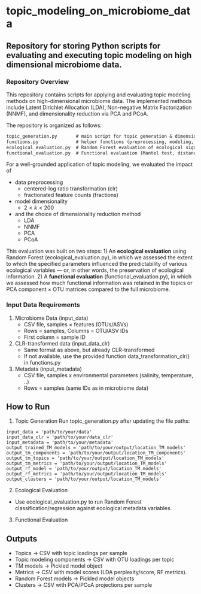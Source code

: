 # topic_modeling_on_microbiome_data
## Repository for storing Python scripts for evaluating and executing topic modeling on high dimensional microbiome data.

### Repository Overview

This repository contains scripts for applying and evaluating topic modeling methods on high-dimensional microbiome data. The implemented methods include Latent Dirichlet Allocation (LDA), Non-negative Matrix Factorization (NNMF), and dimensionality reduction via PCA and PCoA.

The repository is organized as follows:

```README.md
topic_generation.py       # main script for topic generation & dimensionality reduction
functions.py              # helper functions (preprocessing, modeling, evaluation)
ecological_evaluation.py  # Random Forest evaluation of ecological signal retention
functional_evaluation.py  # Functional evaluation (Mantel test, distance comparisons)
```
For a well-grounded application of topic modeling, we evaluated the impact of 
* data preprocessing
  * centered-log ratio transformation (clr)
  * fractionated feature counts (fractions)
* model dimensionality
  * $2 < k < 200$
* and the choice of dimensionality reduction method
  * LDA
  * NNMF
  * PCA
  * PCoA

This evaluation was built on two steps: 1) An **ecological evaluation** using Random Forest (ecological_evaluation.py), in which we assessed the extent to which the specified parameters influenced the predictability of various ecological variables — or, in other words, the preservation of ecological information. 2) A **functional evaluation** (functional_evaluation.py), in which we assessed how much functional information was retained in the topics or PCA component × OTU matrices compared to the full microbiome.

### Input Data Requirements
1. Microbiome Data (input_data)
   * CSV file, samples × features (OTUs/ASVs)
   * Rows = samples, Columns = OTU/ASV IDs
   * First column = sample ID
2. CLR-transformed data (input_data_clr)
   * Same format as above, but already CLR-transformed
   * If not available, use the provided function data_transformation_clr() in functions.py
3. Metadata (input_metadata)
   * CSV file, samples x environmental parameters (salinity, temperature, ..)
   * Rows = samples (same IDs as in microbiome data)
## How to Run
1. Topic Generation
Run topic_generation.py after updating the file paths:
```
input_data = 'path/to/your/data'
input_data_clr = 'path/to/your/data_clr'
input_metadata = 'path/to/your/metadata'
output_trained_TM_models = 'path/to/your/output/location_TM_models'
output_tm_components = 'path/to/your/output/location_TM_components'
output_tm_topics = 'path/to/your/output/location_TM_models'
output_tm_metrics = 'path/to/your/output/location_TM_models'
output_rf_model = 'path/to/your/output/location_TM_models'
output_rf_metrics = 'path/to/your/output/location_TM_models'
output_clusters = 'path/to/your/output/location_TM_models'
```
2. Ecological Evaluation
* Use ecological_evaluation.py to run Random Forest classification/regression against ecological metadata variables.
3. Functional Evaluation

## Outputs 
* Topics → CSV with topic loadings per sample
* Topic modeling components → CSV with OTU loadings per topic
* TM models → Pickled model object
* Metrics → CSV with model scores (LDA perplexity/score, RF metrics).
* Random Forest models → Pickled model objects
* Clusters → CSV with PCA/PCoA projections per sample
